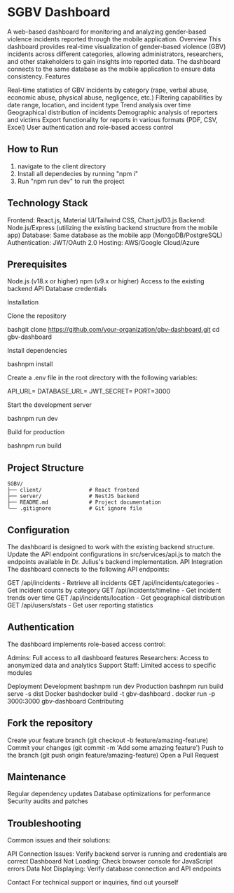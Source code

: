 # SGBV Dashboard
A web-based dashboard for monitoring and analyzing gender-based violence incidents reported through the mobile application.
Overview
This dashboard provides real-time visualization of gender-based violence (GBV) incidents across different categories, allowing administrators, researchers, and other stakeholders to gain insights into reported data. The dashboard connects to the same database as the mobile application to ensure data consistency.
Features

Real-time statistics of GBV incidents by category (rape, verbal abuse, economic abuse, physical abuse, negligence, etc.)
Filtering capabilities by date range, location, and incident type
Trend analysis over time
Geographical distribution of incidents
Demographic analysis of reporters and victims
Export functionality for reports in various formats (PDF, CSV, Excel)
User authentication and role-based access control

## How to Run
1. navigate to the client directory
2. Install all dependecies by running "npm i"
3. Run "npm run dev" to run the project

## Technology Stack

Frontend: React.js, Material UI/Tailwind CSS, Chart.js/D3.js
Backend: Node.js/Express (utilizing the existing backend structure from the mobile app)
Database: Same database as the mobile app (MongoDB/PostgreSQL)
Authentication: JWT/OAuth 2.0
Hosting: AWS/Google Cloud/Azure

## Prerequisites

Node.js (v18.x or higher)
npm (v9.x or higher)
Access to the existing backend API
Database credentials

Installation

Clone the repository

bashgit clone https://github.com/your-organization/gbv-dashboard.git
cd gbv-dashboard

Install dependencies

bashnpm install

Create a .env file in the root directory with the following variables:

API_URL=<backend-api-url>
DATABASE_URL=<database-connection-string>
JWT_SECRET=<your-jwt-secret>
PORT=3000

Start the development server

bashnpm run dev

Build for production

bashnpm run build

## Project Structure
```
SGBV/
├── client/               # React frontend
├── server/               # NestJS backend
├── README.md             # Project documentation
└── .gitignore            # Git ignore file
```


## Configuration
The dashboard is designed to work with the existing backend structure. Update the API endpoint configurations in src/services/api.js to match the endpoints available in Dr. Julius's backend implementation.
API Integration
The dashboard connects to the following API endpoints:

GET /api/incidents - Retrieve all incidents
GET /api/incidents/categories - Get incident counts by category
GET /api/incidents/timeline - Get incident trends over time
GET /api/incidents/location - Get geographical distribution
GET /api/users/stats - Get user reporting statistics

## Authentication
The dashboard implements role-based access control:

Admins: Full access to all dashboard features
Researchers: Access to anonymized data and analytics
Support Staff: Limited access to specific modules

Deployment
Development
bashnpm run dev
Production
bashnpm run build
serve -s dist
Docker
bashdocker build -t gbv-dashboard .
docker run -p 3000:3000 gbv-dashboard
Contributing

## Fork the repository
Create your feature branch (git checkout -b feature/amazing-feature)
Commit your changes (git commit -m 'Add some amazing feature')
Push to the branch (git push origin feature/amazing-feature)
Open a Pull Request

## Maintenance

Regular dependency updates
Database optimizations for performance
Security audits and patches

## Troubleshooting
Common issues and their solutions:

API Connection Issues: Verify backend server is running and credentials are correct
Dashboard Not Loading: Check browser console for JavaScript errors
Data Not Displaying: Verify database connection and API endpoints

Contact
For technical support or inquiries, find out yourself

